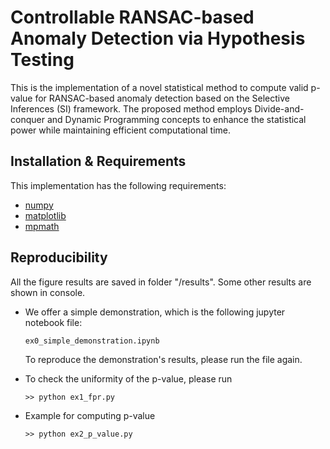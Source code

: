 # Controllable RANSAC-based Anomaly Detection via Hypothesis Testing

This is the implementation of a novel statistical method to compute valid p-value for RANSAC-based anomaly detection based on the Selective Inferences (SI) framework. The proposed method employs Divide-and-conquer and Dynamic Programming concepts to enhance the statistical power while maintaining efficient computational time.

## Installation & Requirements

This implementation has the following requirements:
- [numpy](https://numpy.org/)
- [matplotlib](https://matplotlib.org/)
- [mpmath](https://mpmath.org/)

## Reproducibility

All the figure results are saved in folder "/results". Some other results are shown in console.

- We offer a simple demonstration, which is the following jupyter notebook file:
  ```
  ex0_simple_demonstration.ipynb
  ```
  To reproduce the demonstration's results, please run the file again.

- To check the uniformity of the p-value, please run
    ```
    >> python ex1_fpr.py
    ```
- Example for computing p-value
    ```
    >> python ex2_p_value.py
    ```
